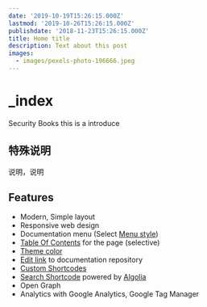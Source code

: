 ```yaml
---
date: '2019-10-19T15:26:15.000Z'
lastmod: '2019-10-26T15:26:15.000Z'
publishdate: '2018-11-23T15:26:15.000Z'
title: Home title
description: Text about this post
images:
  - images/pexels-photo-196666.jpeg
---
```


# \_index

Security Books this is a introduce

## 特殊说明

说明，说明

## Features

* Modern, Simple layout
* Responsive web design
* Documentation menu \(Select [Menu style](https://github.com/iot-arch/sbook/tree/f05540c5c5336c4ca3379be5c6fb01b2e713cbbe/content/getting-started/screenshot/README.md#menu-style)\)
* [Table Of Contents](https://github.com/iot-arch/sbook/tree/f05540c5c5336c4ca3379be5c6fb01b2e713cbbe/content/sample/table-of-contents/README.md) for the page \(selective\)
* [Theme color](https://github.com/iot-arch/sbook/tree/f05540c5c5336c4ca3379be5c6fb01b2e713cbbe/content/getting-started/screenshot/README.md#theme-color)
* [Edit link](https://github.com/iot-arch/sbook/tree/f05540c5c5336c4ca3379be5c6fb01b2e713cbbe/content/getting-started/screenshot/README.md#edit-link) to documentation repository
* [Custom Shortcodes](https://github.com/iot-arch/sbook/tree/f05540c5c5336c4ca3379be5c6fb01b2e713cbbe/content/sample/custom-shortcodes/README.md)
* [Search Shortcode](https://github.com/iot-arch/sbook/tree/f05540c5c5336c4ca3379be5c6fb01b2e713cbbe/content/sample/search-shortcode/README.md) powered by [Algolia](https://www.algolia.com/)
* Open Graph
* Analytics with Google Analytics, Google Tag Manager


